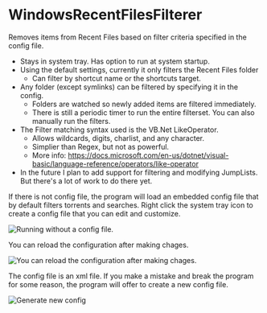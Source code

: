 # WindowsRecentFilesFilterer

Removes items from Recent Files based on filter criteria specified in the config file. 
* Stays in system tray. Has option to run at system startup. 
* Using the default settings, currently it only filters the Recent Files folder
  * Can filter by shortcut name or the shortcuts target. 
* Any folder (except symlinks) can be filtered by specifying it in the config. 
  * Folders are watched so newly added items are filtered immediately. 
  * There is still a periodic timer to run the entire filterset. You can also manually run the filters.
* The Filter matching syntax used is the VB.Net LikeOperator.
  * Allows wildcards, digits, charlist, and any character. 
  * Simplier than Regex, but not as powerful. 
  * More info: https://docs.microsoft.com/en-us/dotnet/visual-basic/language-reference/operators/like-operator
* In the future I plan to add support for filtering and modifying JumpLists. But there's a lot of work to do there yet. 
  
If there is not config file, the program will load an embedded config file that by default filters torrents and searches.
Right click the system tray icon to create a config file that you can edit and customize. 

![Running without a config file.](https://i.imgur.com/j863UVA.png)

You can reload the configuration after making chages.

![You can reload the configuration after making chages.](https://i.imgur.com/MvAAjaU.png)

The config file is an xml file. If you make a mistake and break the program for some reason, the program will offer to create a new config file.

![Generate new config](https://i.imgur.com/Uz3S1rr.png)
